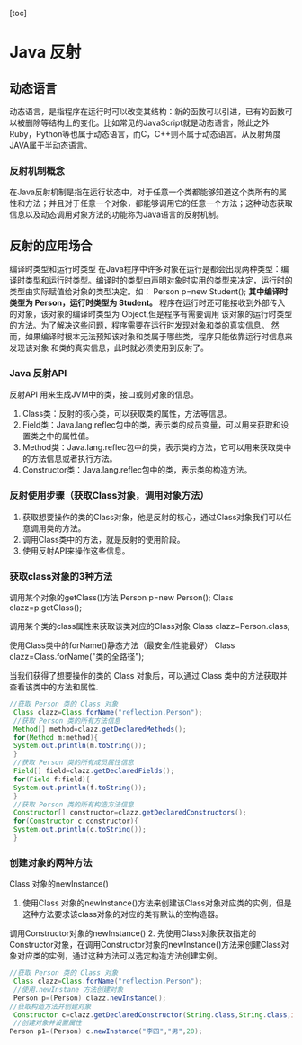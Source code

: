 [toc]

# Java 反射
## 动态语言

动态语言，是指程序在运行时可以改变其结构：新的函数可以引进，已有的函数可以被删除等结构上的变化。比如常见的JavaScript就是动态语言，除此之外Ruby，Python等也属于动态语言，而C，C++则不属于动态语言。从反射角度JAVA属于半动态语言。

### 反射机制概念
在Java反射机制是指在运行状态中，对于任意一个类都能够知道这个类所有的属性和方法；并且对于任意一个对象，都能够调用它的任意一个方法；这种动态获取信息以及动态调用对象方法的功能称为Java语言的反射机制。


## 反射的应用场合

编译时类型和运行时类型
在Java程序中许多对象在运行是都会出现两种类型：编译时类型和运行时类型。编译时的类型由声明对象时实用的类型来决定，运行时的类型由实际赋值给对象的类型决定。如：
                Person p=new Student();
**其中编译时类型为 Person，运行时类型为 Student。**
程序在运行时还可能接收到外部传入的对象，该对象的编译时类型为 Object,但是程序有需要调用
该对象的运行时类型的方法。为了解决这些问题，程序需要在运行时发现对象和类的真实信息。
然而，如果编译时根本无法预知该对象和类属于哪些类，程序只能依靠运行时信息来发现该对象
和类的真实信息，此时就必须使用到反射了。


### Java 反射API
反射API 用来生成JVM中的类，接口或则对象的信息。
1. Class类：反射的核心类，可以获取类的属性，方法等信息。
2. Field类：Java.lang.reflec包中的类，表示类的成员变量，可以用来获取和设置类之中的属性值。
3. Method类：Java.lang.reflec包中的类，表示类的方法，它可以用来获取类中的方法信息或者执行方法。
4. Constructor类：Java.lang.reflec包中的类，表示类的构造方法。

### 反射使用步骤（获取Class对象，调用对象方法）
1. 获取想要操作的类的Class对象，他是反射的核心，通过Class对象我们可以任意调用类的方法。
2. 调用Class类中的方法，就是反射的使用阶段。
3. 使用反射API来操作这些信息。

### 获取class对象的3种方法
调用某个对象的getClass()方法
Person p=new Person();
Class clazz=p.getClass();

调用某个类的class属性来获取该类对应的Class对象
Class clazz=Person.class;

使用Class类中的forName()静态方法（最安全/性能最好）
Class clazz=Class.forName("类的全路径");

当我们获得了想要操作的类的 Class 对象后，可以通过 Class 类中的方法获取并查看该类中的方法和属性.
```java
//获取 Person 类的 Class 对象
 Class clazz=Class.forName("reflection.Person");
 //获取 Person 类的所有方法信息
 Method[] method=clazz.getDeclaredMethods();
 for(Method m:method){
 System.out.println(m.toString());
 }
 //获取 Person 类的所有成员属性信息
 Field[] field=clazz.getDeclaredFields();
 for(Field f:field){
 System.out.println(f.toString());
 }
 //获取 Person 类的所有构造方法信息
 Constructor[] constructor=clazz.getDeclaredConstructors();
 for(Constructor c:constructor){
 System.out.println(c.toString());
 }
```

### 创建对象的两种方法
Class 对象的newInstance()
1. 使用Class 对象的newInstance()方法来创建该Class对象对应类的实例，但是这种方法要求该class对象的对应的类有默认的空构造器。

调用Constructor对象的newInstance()
2. 先使用Class对象获取指定的Constructor对象，在调用Constructor对象的newInstance()方法来创建Class对象对应类的实例，通过这种方法可以选定构造方法创建实例。
```java
//获取 Person 类的 Class 对象
 Class clazz=Class.forName("reflection.Person"); 
 //使用.newInstane 方法创建对象
 Person p=(Person) clazz.newInstance();
//获取构造方法并创建对象
 Constructor c=clazz.getDeclaredConstructor(String.class,String.class,int.class);
 //创建对象并设置属性
Person p1=(Person) c.newInstance("李四","男",20);
```